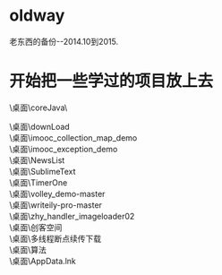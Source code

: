 # oldway
老东西的备份--2014.10到2015.

# 开始把一些学过的项目放上去

\\桌面\coreJava\

\\桌面\downLoad\
\\桌面\imooc_collection_map_demo\
\\桌面\imooc_exception_demo\
\\桌面\NewsList\
\\桌面\SublimeText\
\\桌面\TimerOne\
\\桌面\volley_demo-master\
\\桌面\writeily-pro-master\
\\桌面\zhy_handler_imageloader02\
\\桌面\创客空间\
\\桌面\多线程断点续传下载\
\\桌面\算法\
\\桌面\AppData.lnk
